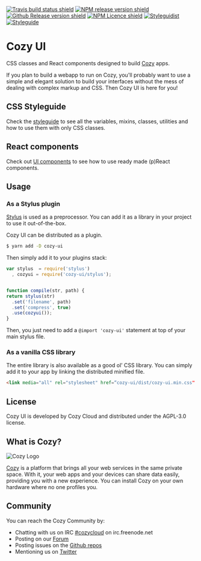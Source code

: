 [![Travis build status shield](https://img.shields.io/travis/cozy/cozy-ui.svg?branch=master)](https://travis-ci.org/cozy/cozy-ui)
[![NPM release version shield](https://img.shields.io/npm/v/cozy-ui.svg)](https://www.npmjs.com/package/cozy-ui)
[![Github Release version shield](https://img.shields.io/github/tag/cozy/cozy-ui.svg)](https://github.com/cozy/cozy-ui/releases)
[![NPM Licence shield](https://img.shields.io/npm/l/cozy-ui.svg)](https://github.com/cozy/cozy-ui/blob/master/LICENSE)
[![Styleguidist](https://img.shields.io/badge/react-Styleguidist-green.svg?style=flat)](https://cozy.github.io/cozy-ui/react/)
[![Styleguide](https://img.shields.io/badge/KSS-Styleguide-green.svg?style=flat)](https://cozy.github.io/cozy-ui/styleguide/)

# Cozy UI

CSS classes and React components designed to build [Cozy](https://cozy.io/) apps. 

If you plan to build a webapp to run on Cozy, you'll probably want to use a simple and elegant solution to build your interfaces without the mess of dealing with complex markup and CSS. Then Cozy UI is here for you!

## CSS Styleguide

Check the [styleguide](https://cozy.github.io/cozy-ui/styleguide) to see all the variables, mixins, classes, utilities and how to use them with only CSS classes.

## React components

Check out [UI components](https://cozy.github.io/cozy-ui/react/) to see how to use ready made (p)React components.

## Usage

### As a Stylus plugin
[Stylus][stylus] is used as a preprocessor. You can add it as a library in your project to use it out-of-the-box.

Cozy UI can be distributed as a plugin.

```sh
$ yarn add -D cozy-ui
```

Then simply add it to your plugins stack:

```js
var stylus  = require('stylus')
  , cozyui = require('cozy-ui/stylus');


function compile(str, path) {
return stylus(str)
  .set('filename', path)
  .set('compress', true)
  .use(cozyui());
}
```

Then, you just need to add a `@import 'cozy-ui'` statement at top of your main stylus file.

### As a vanilla CSS library

The entire library is also available as a good ol’ CSS library. You can simply add it to your app by linking the distributed minified file.
```html
<link media="all" rel="stylesheet" href=“cozy-ui/dist/cozy-ui.min.css" />
```


## License

Cozy UI is developed by Cozy Cloud and distributed under the AGPL-3.0 license.


## What is Cozy?

![Cozy Logo](https://raw.github.com/cozy/cozy-setup/gh-pages/assets/images/happycloud.png)

[Cozy](https://cozy.io) is a platform that brings all your web services in the
same private space. With it, your web apps and your devices can share data
easily, providing you with a new experience. You can install Cozy on your own
hardware where no one profiles you.


## Community

You can reach the Cozy Community by:

* Chatting with us on IRC [#cozycloud](http://webchat.freenode.net/?channels=%23cozycloud) on irc.freenode.net
* Posting on our [Forum](https://forum.cozy.io)
* Posting issues on the [Github repos](https://github.com/cozy/)
* Mentioning us on [Twitter](https://twitter.com/cozycloud)

[stylus]: http://stylus-lang.com/
